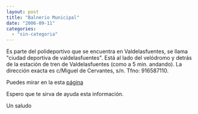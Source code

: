 ```yaml
---
layout: post
title: "Balnerio Municipal"
date: "2006-09-11"
categories: 
  - "sin-categoria"
---
```


Es parte del polideportivo que se encuentra en Valdelasfuentes, se llama "ciudad deportiva de valdelasfuentes". Está al lado del velódromo y detrás de la estación de tren de Valdelasfuentes (como a 5 min. andando). La dirección exacta es c/Miguel de Cervantes, s/n. Tfno: 916587110.

Puedes mirar en la esta [página](https://www.alcobendas.org/contenidos_estaticos/alcobendas_es_deporte.htm)

Espero que te sirva de ayuda esta información.

Un saludo
